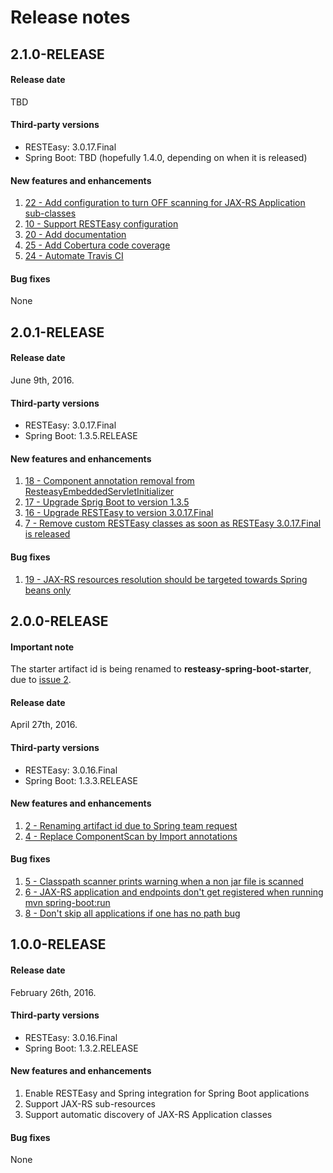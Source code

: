 # Release notes

## 2.1.0-RELEASE

#### Release date
TBD

#### Third-party versions
- RESTEasy: 3.0.17.Final
- Spring Boot: TBD (hopefully 1.4.0, depending on when it is released)

#### New features and enhancements

1. [22 -  Add configuration to turn OFF scanning for JAX-RS Application sub-classes](https://github.com/paypal/resteasy-spring-boot/issues/22)
1. [10 -  Support RESTEasy configuration](https://github.com/paypal/resteasy-spring-boot/issues/10)
1. [20 -  Add documentation](https://github.com/paypal/resteasy-spring-boot/issues/20)
1. [25 -  Add Cobertura code coverage](https://github.com/paypal/resteasy-spring-boot/issues/25)
1. [24 -  Automate Travis CI](https://github.com/paypal/resteasy-spring-boot/issues/24)

#### Bug fixes

None

## 2.0.1-RELEASE

#### Release date
June 9th, 2016.

#### Third-party versions
- RESTEasy: 3.0.17.Final
- Spring Boot: 1.3.5.RELEASE

#### New features and enhancements

1. [18 - Component annotation removal from ResteasyEmbeddedServletInitializer](https://github.com/paypal/resteasy-spring-boot/issues/18)
1. [17 - Upgrade Sprig Boot to version 1.3.5](https://github.com/paypal/resteasy-spring-boot/issues/17)
1. [16 - Upgrade RESTEasy to version 3.0.17.Final](https://github.com/paypal/resteasy-spring-boot/issues/16)
1. [7 - Remove custom RESTEasy classes as soon as RESTEasy 3.0.17.Final is released](https://github.com/paypal/resteasy-spring-boot/issues/7)

#### Bug fixes

1. [19 - JAX-RS resources resolution should be targeted towards Spring beans only](https://github.com/paypal/resteasy-spring-boot/issues/19)

## 2.0.0-RELEASE

#### Important note
The starter artifact id is being renamed to **resteasy-spring-boot-starter**, due to [issue 2](https://github.com/paypal/resteasy-spring-boot/issues/2).

#### Release date
April 27th, 2016.

#### Third-party versions
- RESTEasy: 3.0.16.Final
- Spring Boot: 1.3.3.RELEASE

#### New features and enhancements

1. [2 - Renaming artifact id due to Spring team request](https://github.com/paypal/resteasy-spring-boot/issues/2)
1. [4 - Replace ComponentScan by Import annotations](https://github.com/paypal/resteasy-spring-boot/issues/4) 

#### Bug fixes

1. [5 - Classpath scanner prints warning when a non jar file is scanned](https://github.com/paypal/resteasy-spring-boot/issues/5)
1. [6 - JAX-RS application and endpoints don't get registered when running mvn spring-boot:run](https://github.com/paypal/resteasy-spring-boot/issues/6)
1. [8 - Don't skip all applications if one has no path bug ](https://github.com/paypal/resteasy-spring-boot/issues/8)

## 1.0.0-RELEASE

#### Release date
February 26th, 2016.

#### Third-party versions
- RESTEasy: 3.0.16.Final
- Spring Boot: 1.3.2.RELEASE

#### New features and enhancements

1. Enable RESTEasy and Spring integration for Spring Boot applications
1. Support JAX-RS sub-resources
1. Support automatic discovery of JAX-RS Application classes

#### Bug fixes
None